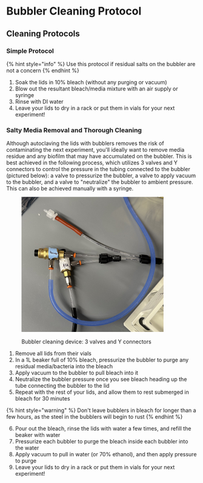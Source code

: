 # Bubbler Cleaning Protocol

## Cleaning Protocols

### Simple Protocol

{% hint style="info" %}
Use this protocol if residual salts on the bubbler are not a concern
{% endhint %}

1. Soak the lids in 10% bleach (without any purging or vacuum)
2. Blow out the resultant bleach/media mixture with an air supply or syringe
3. Rinse with DI water
4. Leave your lids to dry in a rack or put them in vials for your next experiment!

### Salty Media Removal and Thorough Cleaning

Although autoclaving the lids with bubblers removes the risk of contaminating the next experiment, you'll ideally want to remove media residue and any biofilm that may have accumulated on the bubbler. This is best achieved in the following process, which utilizes 3 valves and Y connectors to control the pressure in the tubing connected to the bubbler (pictured below): a valve to pressurize the bubbler, a valve to apply vacuum to the bubbler, and a valve to "neutralize" the bubbler to ambient pressure. This can also be achieved manually with a syringe.

<figure><img src="../../../.gitbook/assets/image.jpeg" alt="" width="375"><figcaption><p>Bubbler cleaning device: 3 valves and Y connectors</p></figcaption></figure>

1. Remove all lids from their vials
2. In a 1L beaker full of 10% bleach, pressurize the bubbler to purge any residual media/bacteria into the bleach
3. Apply vacuum to the bubbler to pull bleach into it
4. Neutralize the bubbler pressure once you see bleach heading up the tube connecting the bubbler to the lid
5. Repeat with the rest of your lids, and allow them to rest submerged in bleach for 30 minutes

{% hint style="warning" %}
Don't leave bubblers in bleach for longer than a few hours, as the steel in the bubblers will begin to rust
{% endhint %}

6. Pour out the bleach, rinse the lids with water a few times, and refill the beaker with water
7. Pressurize each bubbler to purge the bleach inside each bubbler into the water
8. Apply vacuum to pull in water (or 70% ethanol), and then apply pressure to purge
9. Leave your lids to dry in a rack or put them in vials for your next experiment!
